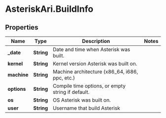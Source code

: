 # AsteriskAri.BuildInfo

## Properties
Name | Type | Description | Notes
------------ | ------------- | ------------- | -------------
**_date** | **String** | Date and time when Asterisk was built. | 
**kernel** | **String** | Kernel version Asterisk was built on. | 
**machine** | **String** | Machine architecture (x86_64, i686, ppc, etc.) | 
**options** | **String** | Compile time options, or empty string if default. | 
**os** | **String** | OS Asterisk was built on. | 
**user** | **String** | Username that build Asterisk | 
